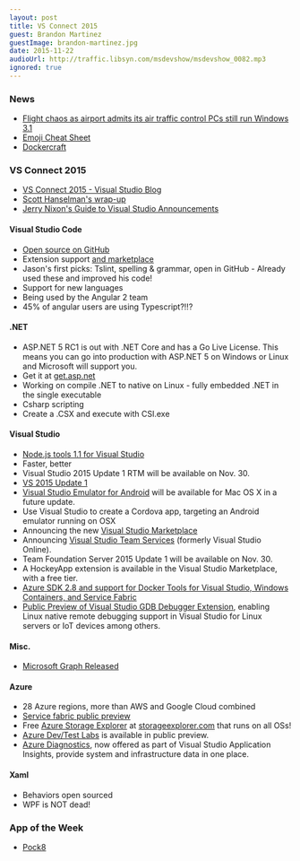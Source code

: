 ```yaml
---
layout: post
title: VS Connect 2015
guest: Brandon Martinez
guestImage: brandon-martinez.jpg
date: 2015-11-22
audioUrl: http://traffic.libsyn.com/msdevshow/msdevshow_0082.mp3
ignored: true
---
```


### News

 - [Flight chaos as airport admits its air traffic control PCs still run Windows 3.1](http://metro.co.uk/2015/11/16/flight-chaos-as-airport-admits-its-air-traffic-control-pcs-still-run-windows-3-1-5505950/)
 - [Emoji Cheat Sheet](http://www.emoji-cheat-sheet.com/)
 - [Dockercraft](https://github.com/docker/dockercraft)
 
### VS Connect 2015

 - [VS Connect 2015 - Visual Studio Blog](http://blogs.msdn.com/b/visualstudio/archive/2015/11/18/news-and-announcements-from-connect-2015.aspx)
 - [Scott Hanselman's wrap-up](http://www.hanselman.com/blog/ASPNET5AndNETCoreRC1InContextPlusAllTheConnect2015News.aspx)
 - [Jerry Nixon's Guide to Visual Studio Announcements](http://blog.jerrynixon.com/2015/11/a-developers-guide-to-visual-studio.html?m=1)


#### Visual Studio Code

 - [Open source on GitHub](https://github.com/microsoft/vscode)
 - Extension support [and marketplace](https://marketplace.visualstudio.com/#VSCode)
  -   Jason's first picks: Tslint, spelling & grammar, open in GitHub - Already used these and improved his code!
 - Support for new languages
 - Being used by the Angular 2 team
  - 45% of angular users are using Typescript?!!?

#### .NET

 - ASP.NET 5 RC1 is out with .NET Core and has a Go Live License. This means you can go into production with ASP.NET 5 on Windows or Linux and Microsoft will support you.
  - Get it at [get.asp.net](http://get.asp.net)
 - Working on compile .NET to native on Linux - fully embedded .NET in the single executable
 - Csharp scripting
  - Create a .CSX and execute with CSI.exe

#### Visual Studio

 - [Node.js tools 1.1 for Visual Studio](http://blogs.msdn.com/b/visualstudio/archive/2015/11/18/node-js-tools-1-1-for-visual-studio-released.aspx)
  - Faster, better
 - Visual Studio 2015 Update 1 RTM will be available on Nov. 30.
  - [VS 2015 Update 1](https://www.visualstudio.com/en-us/news/vs2015-update1-vs.aspx)
 - [Visual Studio Emulator for Android](https://www.visualstudio.com/en-us/features/msft-android-emulator-vs.aspx) will be available for Mac OS X in a future update.
  - Use Visual Studio to create a Cordova app, targeting an Android emulator running on OSX
 - Announcing the new [Visual Studio Marketplace](https://www.visualstudio.com/en-us/get-started/marketplace/overview)
 - Announcing [Visual Studio Team Services](https://www.visualstudio.com/en-us/products/visual-studio-team-services-vs.aspx) (formerly Visual Studio Online).
 - Team Foundation Server 2015 Update 1 will be available on Nov. 30.
 - A HockeyApp extension is available in the Visual Studio Marketplace, with a free tier.
 - [Azure SDK 2.8 and support for Docker Tools for Visual Studio, Windows Containers, and Service Fabric](https://azure.microsoft.com/en-us/blog/announcing-the-azure-sdk-2-8-for-net/)
 - [Public Preview of Visual Studio GDB Debugger Extension](http://blogs.msdn.com/b/vcblog/archive/2015/11/18/announcing-the-vs-gdb-debugger-extension.aspx), enabling Linux native remote debugging support in Visual Studio for Linux servers or IoT devices among others.

#### Misc.

 - [Microsoft Graph Released](http://graph.microsoft.com)

#### Azure

 - 28 Azure regions, more than AWS and Google Cloud combined
 - [Service fabric public preview](http://blogs.msdn.com/b/azureservicefabric/archive/2015/11/18/service-fabric-enters-public-preview.aspx)
  - Free [Azure Storage Explorer](http://storageexplorer.com/) at [storageexplorer.com](http://storageexplorer.com/) that runs on all OSs!
 - [Azure Dev/Test Labs](https://azure.microsoft.com/en-us/services/devtest-lab/) is available in public preview.
 - [Azure Diagnostics](https://azure.microsoft.com/en-us/blog/azure-diagnostics-integration-with-application-insights/), now offered as part of Visual Studio Application Insights, provide system and infrastructure data in one place.

#### Xaml

 - Behaviors open sourced
 - WPF is NOT dead!

### App of the Week

 - [Pock8](https://www.microsoft.com/en-us/store/apps/pock8/9wzdncrdktl2)